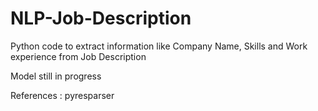 # NLP-Job-Description
Python code to extract information like Company Name, Skills and Work experience from Job Description

Model still in progress

References : pyresparser
